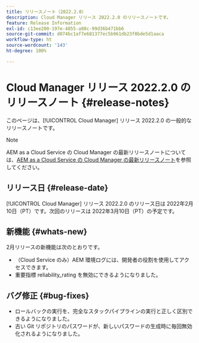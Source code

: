 ```yaml
---
title: リリースノート（2022.2.0）
description: Cloud Manager リリース 2022.2.0 のリリースノートです。
feature: Release Information
exl-id: c13ee200-197e-4855-a08c-99d36b471bb6
source-git-commit: d074bc1af7e681377ec5b961db23f0bde5d1aaca
workflow-type: ht
source-wordcount: '143'
ht-degree: 100%

---
```


# Cloud Manager リリース 2022.2.0 のリリースノート {#release-notes}

このページは、[!UICONTROL Cloud Manager] リリース 2022.2.0 の一般的なリリースノートです。

>[!NOTE]
>
>AEM as a Cloud Service の Cloud Manager の最新リリースノートについては、[AEM as a Cloud Service の Cloud Manager の最新リリースノート](https://experienceleague.adobe.com/docs/experience-manager-cloud-service/content/implementing/using-cloud-manager/release-notes-cloud-manager/release-notes-cm-current.html?lang=ja)を参照してください。

## リリース日 {#release-date}

[!UICONTROL Cloud Manager] リリース 2022.2.0 のリリース日は 2022年2月10日（PT）です。次回のリリースは 2022年3月10日（PT）の予定です。

## 新機能 {#whats-new}

2月リリースの新機能は次のとおりです。

* （Cloud Service のみ）AEM 環境ログには、開発者の役割を使用してアクセスできます。
* 重要指標 reliability_rating を無効にできるようになりました。

## バグ修正 {#bug-fixes}

* ロールバックの実行を、完全なスタックパイプラインの実行と正しく区別できるようになりました。
* 古い Git リポジトリのパスワードが、新しいパスワードの生成時に毎回無効化されるようになりました。
